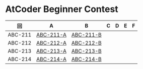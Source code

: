 # AtCoder Beginner Contest

| 回 | A | B | C | D | E | F |
|:---:|:---:|:---:|:---:|:---:|:---:|:---:|
| ABC-211 | [ABC-211-A](ABC-211-A.py) | [ABC-211-B](ABC-211-B.py) |  |  |  |  |
| ABC-212 | [ABC-212-A](ABC-212-A.py) | [ABC-212-B](ABC-212-B.py) |  |  |  |  |
| ABC-213 | [ABC-213-A](ABC-213-A.py) | [ABC-213-B](ABC-213-B.py) |  |  |  |  |
| ABC-214 | [ABC-214-A](ABC-214-A.py) | [ABC-214-B](ABC-214-B.py) |  |  |  |  |

